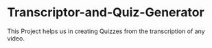 # Transcriptor-and-Quiz-Generator
This Project helps us in creating Quizzes from the transcription of any video.
